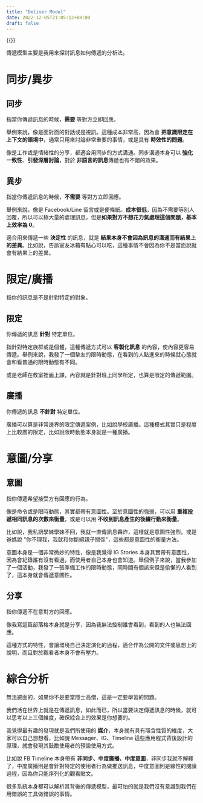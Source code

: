 ```yaml
---
title: "Deliver Model"
date: 2022-12-05T21:05:12+08:00
draft: false
---
```

{{<toc>}}

傳遞模型主要是我用來探討訊息如何傳遞的分析法。

# 同步/異步
## 同步
指當你傳遞訊息的時候，**需要** 等對方立即回應。

舉例來說，像是面對面的對話或是視訊。這種成本非常高，因為會 **把意識限定在上下文的語境中**，通常只用來討論非常重要的事情，或是具有 **時效性的問題**。

像是工作或是情緒性的分享，都適合用同步的方式溝通。同步溝通本身可以 **強化一致性**、**引發深層討論**，對於 **非語言的訊息**傳遞也有不錯的效果。


## 異步
指當你傳遞訊息的時候，**不需要** 等對方立即回應。

舉例來說，像是 Facebook/Line 留言或是便條紙。**成本很低**，因為不需要等別人回覆，所以可以極大量的處理訊息，但是**如果對方不想花力氣處理這個問題，基本上效率為 0**。

適合用來傳遞一些 **決定性** 的訊息，就是 **結果本身不會因為訊息的溝通而有結果上的差異**。比如說，告訴室友冰箱有點心可以吃，這種事情不會因為你不是當面說就會有結果上的差異。

# 限定/廣播
指你的訊息是不是針對特定的對象。

## 限定
你傳遞的訊息 **針對** 特定單位。

指針對特定族群或是個體，這種傳遞方式可以 **客製化訊息** 的內容，使內容更容易傳遞。舉例來說，我發了一個摯友的限時動態，在看到的人點進來的時候就心態就會和看普通的限時動態有不同。

或是老師在教室裡面上課，內容就是針對班上同學所定，也算是限定的傳遞範圍。

## 廣播
你傳遞的訊息 **不針對** 特定單位。

廣播可以算是非常邊界的限定傳遞案例，比如說學校廣播。這種模式其實只是程度上比較廣的限定，比如說限時動態本身就是一種廣播。

# 意圖/分享

## 意圖
指你傳遞希望接受方有回應的行為。

像是命令或是限時動態，其實都帶有意圖性。至於意圖性的強弱，可以用 **重複投遞相同訊息的次數來衡量**，或是可以用 **不收到訊息產生的後續行動來衡量**。

比如說，我私訊學妹學妹不回，我就一直傳訊息轟炸，這樣就是意圖性強烈。或是爸媽說 "你不理我，我就和你斷絕親子關係"，這些都是意圖性的衡量方法。

意圖本身是一個非常微妙的特性，像是我覺得 IG Stories 本身其實帶有意圖性，因為會紀錄誰有沒有看過，而使用者自己本身也會知道。舉個例子來說，當我參加了一個活動，我發了一張準備工作的限時動態，同時間有個該來但是偷懶的人看到了，這本身就會傳遞意圖性。


## 分享
指你傳遞不在意對方的回應。

像我寫這篇部落格本身就是分享，因為我無法控制誰會看到，看到的人也無法回應。

這種方式的特性，會讓環境自己決定演化的過程，適合作為公開的文件或思想上的說明，而且對於觀看者本身不會有壓力。

# 綜合分析

無法避面的，如果你不是要當隱士高僧，這是一定要學習的問題。

我們活在世界上就是在傳遞訊息，如此而已，所以當要決定傳遞訊息的時候，就可以思考以上三個維度，確保綜合上的效果是你想要的。

我覺得最有趣的發現就是我們所使用的 **媒介**，本身就有具有隱含性質的維度，大家可以自己想想看，比如說 Messager、IG、Timeline 這些應用程式背後設計的原理，就會發現其鼓勵使用者的預設使用方式。

比如說 FB Timeline 本身帶有 **非同步、中度廣播、中度意圖**，非同步我就不解釋了，中度廣播則是會針對特定的使用者行為做推送訊息，中度意圖則是線性的閱讀過程，因為你只能序列化的觀看貼文。

很多系統本身都可以解析其背後的傳遞模型，最可怕的就是我們沒有意識到我們在用錯誤的工具做錯誤的事情。










